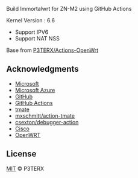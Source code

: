
Build Immortalwrt for ZN-M2 using GitHub Actions

Kernel Version : 6.6

- Support IPV6
- Support NAT NSS

Base from [P3TERX/Actions-OpenWrt](https://github.com/P3TERX/Actions-OpenWrt)


## Acknowledgments

- [Microsoft](https://www.microsoft.com)
- [Microsoft Azure](https://azure.microsoft.com)
- [GitHub](https://github.com)
- [GitHub Actions](https://github.com/features/actions)
- [tmate](https://github.com/tmate-io/tmate)
- [mxschmitt/action-tmate](https://github.com/mxschmitt/action-tmate)
- [csexton/debugger-action](https://github.com/csexton/debugger-action)
- [Cisco](https://www.cisco.com/)
- [OpenWRT]([https://github.com/King-Of-Knights/openwrt-6.x)

## License

[MIT](https://github.com/P3TERX/Actions-OpenWrt/blob/main/LICENSE) © P3TERX 
